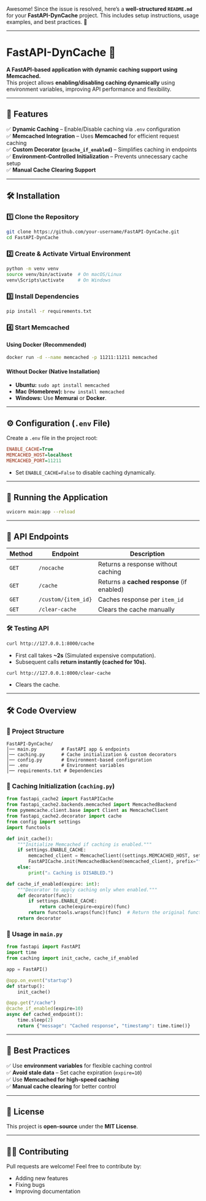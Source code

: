 Awesome! Since the issue is resolved, here’s a **well-structured `README.md`** for your **FastAPI-DynCache** project. This includes setup instructions, usage examples, and best practices. 🚀  

---

# **FastAPI-DynCache** 🚀  
**A FastAPI-based application with dynamic caching support using Memcached.**  
This project allows **enabling/disabling caching dynamically** using environment variables, improving API performance and flexibility.  

---

## **📌 Features**  
✅ **Dynamic Caching** – Enable/Disable caching via `.env` configuration  
✅ **Memcached Integration** – Uses **Memcached** for efficient request caching  
✅ **Custom Decorator (`@cache_if_enabled`)** – Simplifies caching in endpoints  
✅ **Environment-Controlled Initialization** – Prevents unnecessary cache setup  
✅ **Manual Cache Clearing Support**  

---

## **🛠️ Installation**  

### **1️⃣ Clone the Repository**  
```bash
git clone https://github.com/your-username/FastAPI-DynCache.git
cd FastAPI-DynCache
```

### **2️⃣ Create & Activate Virtual Environment**  
```bash
python -m venv venv
source venv/bin/activate  # On macOS/Linux
venv\Scripts\activate     # On Windows
```

### **3️⃣ Install Dependencies**  
```bash
pip install -r requirements.txt
```

### **4️⃣ Start Memcached**  
#### **Using Docker (Recommended)**
```bash
docker run -d --name memcached -p 11211:11211 memcached
```
#### **Without Docker (Native Installation)**
- **Ubuntu:** `sudo apt install memcached`
- **Mac (Homebrew):** `brew install memcached`
- **Windows:** Use **Memurai** or **Docker**.

---

## **⚙️ Configuration (`.env` File)**  
Create a `.env` file in the project root:  

```ini
ENABLE_CACHE=True
MEMCACHED_HOST=localhost
MEMCACHED_PORT=11211
```
- Set `ENABLE_CACHE=False` to disable caching dynamically.

---

## **🚀 Running the Application**  
```bash
uvicorn main:app --reload
```

---

## **📌 API Endpoints**  

| **Method** | **Endpoint**          | **Description**                                        |
|-----------|----------------------|--------------------------------------------------------|
| `GET`    | `/nocache`            | Returns a response without caching                    |
| `GET`    | `/cache`              | Returns a **cached response** (if enabled)            |
| `GET`    | `/custom/{item_id}`    | Caches response per `item_id`                         |
| `GET`    | `/clear-cache`         | Clears the cache manually                             |

### **🛠️ Testing API**
```bash
curl http://127.0.0.1:8000/cache
```
- First call takes **~2s** (Simulated expensive computation).
- Subsequent calls **return instantly (cached for 10s).**

```bash
curl http://127.0.0.1:8000/clear-cache
```
- Clears the cache.

---

## **🛠️ Code Overview**  

### **🔹 Project Structure**
```
FastAPI-DynCache/
│── main.py         # FastAPI app & endpoints
│── caching.py      # Cache initialization & custom decorators
│── config.py       # Environment-based configuration
│── .env            # Environment variables
│── requirements.txt # Dependencies
```

### **🔹 Caching Initialization (`caching.py`)**
```python
from fastapi_cache2 import FastAPICache
from fastapi_cache2.backends.memcached import MemcachedBackend
from pymemcache.client.base import Client as MemcacheClient
from fastapi_cache2.decorator import cache
from config import settings
import functools

def init_cache():
    """Initialize Memcached if caching is enabled."""
    if settings.ENABLE_CACHE:
        memcached_client = MemcacheClient((settings.MEMCACHED_HOST, settings.MEMCACHED_PORT))
        FastAPICache.init(MemcachedBackend(memcached_client), prefix="fastapi-cache")
    else:
        print("⚠️ Caching is DISABLED.")

def cache_if_enabled(expire: int):
    """Decorator to apply caching only when enabled."""
    def decorator(func):
        if settings.ENABLE_CACHE:
            return cache(expire=expire)(func)
        return functools.wraps(func)(func)  # Return the original function if caching is disabled
    return decorator
```

### **🔹 Usage in `main.py`**
```python
from fastapi import FastAPI
import time
from caching import init_cache, cache_if_enabled

app = FastAPI()

@app.on_event("startup")
def startup():
    init_cache()

@app.get("/cache")
@cache_if_enabled(expire=10)
async def cached_endpoint():
    time.sleep(2)
    return {"message": "Cached response", "timestamp": time.time()}
```

---

## **📌 Best Practices**
✅ Use **environment variables** for flexible caching control  
✅ **Avoid stale data** – Set cache expiration (`expire=10`)  
✅ Use **Memcached for high-speed caching**  
✅ **Manual cache clearing** for better control  

---

## **📜 License**  
This project is **open-source** under the **MIT License**.  

---

## **👨‍💻 Contributing**  
Pull requests are welcome! Feel free to contribute by:  
- Adding new features  
- Fixing bugs  
- Improving documentation  
